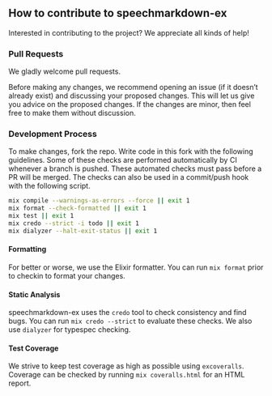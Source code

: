 ## How to contribute to speechmarkdown-ex
Interested in contributing to the project? We appreciate all kinds of help!

### Pull Requests
We gladly welcome pull requests.

Before making any changes, we recommend opening an issue (if it doesn’t
already exist) and discussing your proposed changes. This will let us give
you advice on the proposed changes. If the changes are minor, then feel free
to make them without discussion.

### Development Process
To make changes, fork the repo. Write code in this fork with the following
guidelines. Some of these checks are performed automatically by CI whenever
a branch is pushed. These automated checks must pass before a PR will be
merged. The checks can also be used in a commit/push hook with the following
script.

```bash
mix compile --warnings-as-errors --force || exit 1
mix format --check-formatted || exit 1
mix test || exit 1
mix credo --strict -i todo || exit 1
mix dialyzer --halt-exit-status || exit 1
```

#### Formatting
For better or worse, we use the Elixir formatter. You can run `mix format`
prior to checkin to format your changes.

#### Static Analysis
speechmarkdown-ex uses the `credo` tool to check consistency and find bugs.
You can run `mix credo --strict` to evaluate these checks. We also use
`dialyzer` for typespec checking.

#### Test Coverage
We strive to keep test coverage as high as possible using `excoveralls`.
Coverage can be checked by running `mix coveralls.html` for an HTML report.
